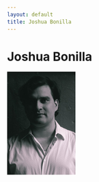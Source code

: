 ```yaml
---
layout: default
title: Joshua Bonilla
---
```

# Joshua Bonilla

![profile](/img/profiles/joshua-bonilla.jpg)
